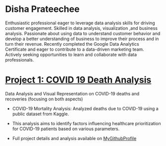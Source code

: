 # Disha Prateechee
Enthusiastic professional eager to leverage data analysis skills for driving customer engagement. Skilled in data analysis, visualization ,and business analysis. Passionate about using data to understand customer behavior and develop a better understanding of business to improve their process and in turn their revenue. Recently completed the Google Data Analytics Certificate and eager to contribute to a data-driven marketing team. Actively seeking opportunities to learn and collaborate with data professionals.

# [Project 1: COVID 19 Death Analysis](https://dishaprateechee.github.io/COVID-19-Analysis/)

Data Analysis and Visual Representation on COVID-19 deaths and recoveries (focusing on both aspects)

* COVID-19 Mortality Analysis: Analyzed deaths due to COVID-19 using a public dataset from Kaggle.

* This analysis aims to identify factors influencing healthcare prioritization for COVID-19 patients based on various parameters.

* Full project details and analysis available on [MyGithubProfile](https://github.com/DishaPrateechee/COVID-19-Analysis)


